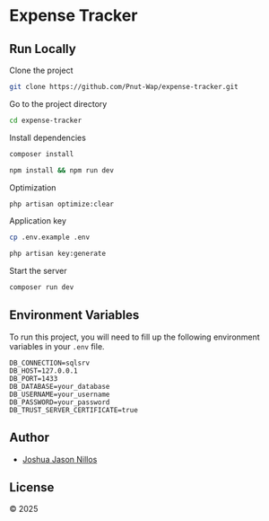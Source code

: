 # Expense Tracker

## Run Locally

Clone the project

```bash
git clone https://github.com/Pnut-Wap/expense-tracker.git
```

Go to the project directory

```bash
cd expense-tracker
```

Install dependencies

```bash
composer install
```

```bash
npm install && npm run dev
```

Optimization

```bash
php artisan optimize:clear
```

Application key

```bash
cp .env.example .env
```

```bash
php artisan key:generate
```

Start the server

```bash
composer run dev
```

## Environment Variables

To run this project, you will need to fill up the following environment variables in your `.env` file.

`DB_CONNECTION=sqlsrv`\
`DB_HOST=127.0.0.1`\
`DB_PORT=1433`\
`DB_DATABASE=your_database`\
`DB_USERNAME=your_username`\
`DB_PASSWORD=your_password`\
`DB_TRUST_SERVER_CERTIFICATE=true`

## Author

-   [Joshua Jason Nillos](https://github.com/Pnut-Wap)

## License

&copy; 2025

